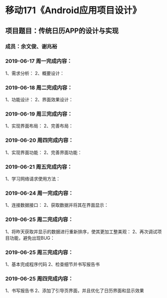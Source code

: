 # 移动171《Android应用项目设计》
## 项目题目：传统日历APP的设计与实现
### 成员：余文俊、谢兆裕

### 2019-06-17 周一完成内容：
1、需求分析：
2、概要设计：


### 2019-06-18 周二完成内容：
1、功能设计：
2、界面效果设计：


### 2019-06-19 周三完成内容：
1、实现界面布局：
2、完善布局：

### 2019-06-20 周四完成内容：
1、实现界面功能：
2、完善界面功能：

### 2019-06-21 周五完成内容：
1、学习网络请求使用方法：

### 2019-06-24 周一完成内容：
1、连接数据接口：
2、获取数据并将其在界面显示：

### 2019-06-25 周二完成内容：
1、将昨天获取并显示的数据进行重新排序，使其更加工整美观：
2、再次调试项目功能，避免出现BUG：

### 2019-06-25 周三完成内容：
1、基本完成程序代码
2、检查细节并书写报告书

### 2019-06-25 周四完成内容：
1、书写报告书
2、添加了引导页界面，并且优化了日历界面和显示效果

